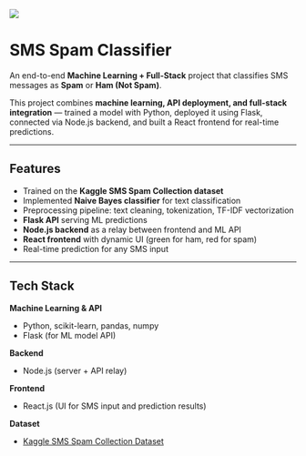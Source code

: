 ![](https://media.licdn.com/dms/image/v2/D4D22AQH87HumGFBFug/feedshare-shrink_800/B4DZi9wAbZHwAk-/0/1755530135993?e=1762387200&v=beta&t=JphtcPJWPb9F-2JE6ASCspD6gs4Inazv4Y-AQjIDB08)


# SMS Spam Classifier  

An end-to-end **Machine Learning + Full-Stack** project that classifies SMS messages as **Spam** or **Ham (Not Spam)**.  

This project combines **machine learning, API deployment, and full-stack integration** — trained a model with Python, deployed it using Flask, connected via Node.js backend, and built a React frontend for real-time predictions.  

---

## Features  
- Trained on the **Kaggle SMS Spam Collection dataset**  
- Implemented **Naive Bayes classifier** for text classification  
- Preprocessing pipeline: text cleaning, tokenization, TF-IDF vectorization  
- **Flask API** serving ML predictions  
- **Node.js backend** as a relay between frontend and ML API  
- **React frontend** with dynamic UI (green for ham, red for spam)  
- Real-time prediction for any SMS input  

---

## Tech Stack  
**Machine Learning & API**  
- Python, scikit-learn, pandas, numpy  
- Flask (for ML model API)  

**Backend**  
- Node.js (server + API relay)  

**Frontend**  
- React.js (UI for SMS input and prediction results)  

**Dataset**  
- [Kaggle SMS Spam Collection Dataset](https://www.kaggle.com/datasets/uciml/sms-spam-collection-dataset) 
